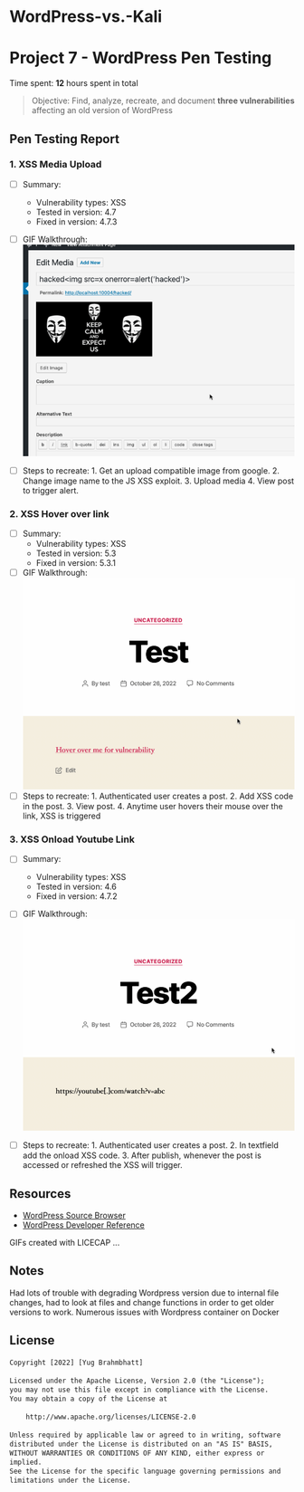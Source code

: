 # WordPress-vs.-Kali
# Project 7 - WordPress Pen Testing

Time spent: **12** hours spent in total

> Objective: Find, analyze, recreate, and document **three vulnerabilities** affecting an old version of WordPress

## Pen Testing Report

### 1. XSS Media Upload

- [ ] Summary: 
  - Vulnerability types: XSS 
  - Tested in version: 4.7
  - Fixed in version: 4.7.3
- [ ] GIF Walkthrough: <img src='https://github.com/Ybrahm22/WordPress-vs.-Kali/blob/main/XSS%204.7.gif' title='Media XSS Upload Exploit' width='' alt='Media XSS Upload Exploit' />
- [ ] Steps to recreate: 1. Get an upload compatible image from google. 2. Change image name to the JS XSS exploit. 3. Upload media 4. View post to trigger alert. 

  
### 2. XSS Hover over link

- [ ] Summary: 
  - Vulnerability types: XSS
  - Tested in version: 5.3
  - Fixed in version: 5.3.1
- [ ] GIF Walkthrough: <img src='https://github.com/Ybrahm22/WordPress-vs.-Kali/blob/main/Authenticated%20Stored%20Cross-Site%20Scripting%20(XSS)%205.3.gif' title='Stored Hover Over Link XSS' width='' alt='Stored Hover Over Link XSS' />
- [ ] Steps to recreate: 1. Authenticated user creates a post. 2. Add XSS code in the post. 3. View post. 4. Anytime user hovers their mouse over the link, XSS is triggered

### 3. XSS Onload Youtube Link

- [ ] Summary: 
  - Vulnerability types: XSS
  - Tested in version: 4.6
  - Fixed in version: 4.7.2
- [ ] GIF Walkthrough: <img src='https://github.com/Ybrahm22/WordPress-vs.-Kali/blob/main/Onload%20XSS%204.6.gif' title='XSS Onload Youtube Link
' width='' alt='XSS Onload Youtube Link' />
- [ ] Steps to recreate: 1. Authenticated user creates a post. 2. In textfield add the onload XSS code. 3. After publish, whenever the post is accessed or refreshed the XSS will trigger. 


## Resources

- [WordPress Source Browser](https://core.trac.wordpress.org/browser/)
- [WordPress Developer Reference](https://developer.wordpress.org/reference/)

GIFs created with LICECAP ...
<!-- LiceCap -->

## Notes

Had lots of trouble with degrading Wordpress version due to internal file changes, had to look at files and change functions in order to get older versions to work. Numerous issues with Wordpress container on Docker

## License

    Copyright [2022] [Yug Brahmbhatt]

    Licensed under the Apache License, Version 2.0 (the "License");
    you may not use this file except in compliance with the License.
    You may obtain a copy of the License at

        http://www.apache.org/licenses/LICENSE-2.0

    Unless required by applicable law or agreed to in writing, software
    distributed under the License is distributed on an "AS IS" BASIS,
    WITHOUT WARRANTIES OR CONDITIONS OF ANY KIND, either express or implied.
    See the License for the specific language governing permissions and
    limitations under the License.

